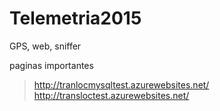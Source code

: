 # Telemetria2015
GPS, web, sniffer

paginas importantes
> http://tranlocmysqltest.azurewebsites.net/
> http://transloctest.azurewebsites.net/


